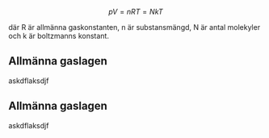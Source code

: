 $$pV = nRT = NkT$$

där R är allmänna gaskonstanten, n är substansmängd, N är antal molekyler och k är boltzmanns konstant.



## Allmänna gaslagen
askdflaksdjf



## Allmänna gaslagen
askdflaksdjf